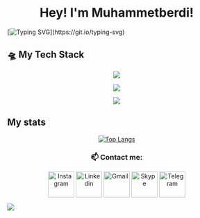 <h1 align="center">Hey! I'm Muhammetberdi!</h1>

<!-- ![](https://github.com/BEPb/BEPb/blob/main/assets/Bottom_up.svg) -->

[![Typing SVG](https://readme-typing-svg.herokuapp.com?color=%2336BCF7&center=true&vCenter=true&width=800&lines=Electronics+and+Robotics+Engineer;Software+Engineer;Member+of+Google+Developers+Group+Ashgabat;Robotics+and+mechanics+mentor;Frontend+React+Redux+Web+app+dev;Backend+Network+apps+dev;Agile+Scrum+project+manager;Perfect+teamlead;)](https://git.io/typing-svg)

## 🛸 My Tech Stack

<p align="center">
    <a href="#">
        <img src="https://skillicons.dev/icons?i=ts,py,go,nodejs,arduino,raspberrypi,nginx,linux,docker,jenkins&theme=dark" />
    </a>
</p>
<p align="center">
    <a href="#">
        <img src="https://skillicons.dev/icons?i=redis,postgres,react,redux,tailwind,express,flask&theme=dark" />
    </a>
</p>
<p align="center">
    <a href="#">
        <img src="https://skillicons.dev/icons?i=git,vim,vscode,bash,ps,ai&theme=dark" />
    </a>
</p>

## My stats

<p align="center">
    <a href="#">
        <!-- <img src="https://github-readme-stats.vercel.app/api?username=mikebionic&theme=onedark&show_icons=true&custom_title=Stats&count_private=true&hide_border=true&hide=issues&line_height=24&bg_color=0d1117" alt="Github stats" /> -->
        <img src="https://github-readme-stats.vercel.app/api/top-langs/?username=mikebionic&layout=compact&theme=onedark&hide_progress=false&show_icons=true&count_private=true&hide_border=true&hide=css,html,php,blade,ruby,less&bg_color=0d1117" alt="Top Langs" />
    </a>

</p>

<h3 align="center">📫 Contact me:</h3>
<p align="center">
<a href="https://instagram.com/me.create" target="blank"><img align="center" src="https://upload.wikimedia.org/wikipedia/commons/e/e7/Instagram_logo_2016.svg" alt="Instagram" height="60" width="60" /></a>
<a href="https://www.linkedin.com/in/muhammed-jepbarov/" target="blank"><img align="center" src="https://upload.wikimedia.org/wikipedia/commons/8/81/LinkedIn_icon.svg" alt="Linkedin" height="60" width="60" /></a>
<a href="mailto:muhammedjepbarov@gmail.com" target="blank"><img align="center" src="https://raw.githubusercontent.com/BEPb/BEPb/master/assets/gmail.svg" alt="Gmail" height="60" width="60" /></a>
<a href="live:muhammedjepbarov" target="blank"><img align="center" src="https://upload.wikimedia.org/wikipedia/commons/6/60/Skype_logo_%282019%E2%80%93present%29.svg" alt="Skype" height="60" width="60" /></a>
<a href="https://t.me/mecreate" target="blank"><img align="center" src="https://upload.wikimedia.org/wikipedia/commons/8/83/Telegram_2019_Logo.svg" alt="Telegram" height="60" width="60" /></a>
</p>

![](https://github.com/BEPb/BEPb/blob/main/assets/Bottom_down.svg)
